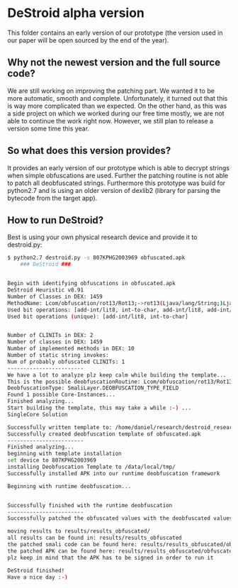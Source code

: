# DeStroid alpha version

This folder contains an early version of our prototype (the version used in our paper will be open sourced by the end of the year). 

## Why not the newest version and the full source code?

We are still working on improving the patching part. We wanted it to be more automatic, smooth and complete.
Unfortunately, it turned out that this is way more complicated than we expected. On the other hand, as this was a side project on which we
worked during our free time mostly, we are not able to continue the work right now. However, we still plan to release a version some time this year.

## So what does this version provides?

It provides an early version of our prototype which is able to decrypt strings when simple obfuscations are used. Further the patching routine is not able to patch all deobfuscated strings.
Furthermore this prototype was build for python2.7 and is using an older version of dexlib2 (library for parsing the bytecode from the target app).


## How to run DeStroid?

Best is using your own physical research device and provide it to destroid.py:

```bash
$ python2.7 destroid.py -s 807KPHG2003969 obfuscated.apk
	### DeStroid ###


Begin with identifying obfuscations in obfuscated.apk
DeStroid Heuristic v0.91
Number of Classes in DEX: 1459
MethodName: Lcom/obfuscation/rot13/Rot13;->rot13(Ljava/lang/String;)Ljava/lang/String;      ReturnType: Ljava/lang/String;   treshold: 11
Used bit operations: [add-int/lit8, int-to-char, add-int/lit8, add-int/lit8, int-to-char, add-int/lit8, int-to-char, add-int/lit8, int-to-char]
Used bit operations (unique): [add-int/lit8, int-to-char]


Number of CLINITs in DEX: 2
Number of classes in DEX: 1459
Number of implemented methods in DEX: 10
Number of static string invokes: 
Num of probably obfuscated CLINITs: 1
------------------------
We have a lot to analyze plz keep calm while building the template...
This is the possible deobfuscationRoutine: Lcom/obfuscation/rot13/Rot13;->rot13(Ljava/lang/String;)Ljava/lang/String;
DeobfuscationType: SmaliLayer.DEOBFUSCATION_TYPE_FIELD
Found 1 possible Core-Instances...
Finished analyzing...
Start building the template, this may take a while :-) ...
SingleCore Solution

Successfully written template to: /home/daniel/research/destroid_research/destroid_new/destroid_alpha/template/defuscadoTemplate.dex
Successfully created deobfuscation template of obfuscated.apk
------------------------
Finished analyzing...
beginning with template installation
set device to 807KPHG2003969
installing Deobfuscation Template to /data/local/tmp/
Successfully installed APK into our runtime deobfuscation framework

Beginning with runtime deobfuscation...


Successfully finished with the runtime deobfuscation
------------------------
Successfully patched the obfuscated values with the deobfuscated values

moving results to results/results_obfuscated/
all results can be found in: results/results_obfuscated
the patched smali code can be found here: results/results_obfuscated/obfuscated/smali/
the patched APK can be found here: results/results_obfuscated/obfuscated_deobfuscated.apk
plz keep in mind that the APK has to be signed in order to run it

DeStroid finished!
Have a nice day :-)

```
